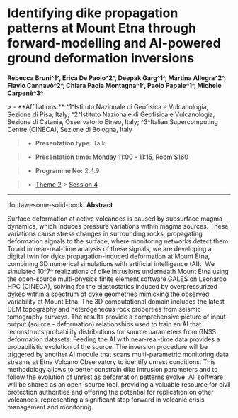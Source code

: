 # Identifying dike propagation patterns at Mount Etna through forward-modelling and AI-powered ground deformation inversions

**Rebecca Bruni^1^, Erica De Paolo^2^, Deepak Garg^1^, Martina Allegra^2^, Flavio Cannavò^2^, Chiara Paola Montagna^1^, Paolo Papale^1^, Michele Carpenè^3^**

<!-- more -->> - **Affiliations:** ^1^Istituto Nazionale di Geofisica e Vulcanologia, Sezione di Pisa, Italy; ^2^Istituto Nazionale di Geofisica e Vulcanologia, Sezione di Catania, Osservatorio Etneo, Italy; ^3^Italian Supercomputing Centre (CINECA), Sezione di Bologna, Italy

> - **Presentation type:** Talk

> - **Presentation time:** [Monday 11:00 - 11:15](../sessions_comparison.md#__tabbed_1_2), [Room S160](../maps_venue.md#__tabbed_1_2)

> - **Programme No:** 2.4.9

> - [Theme 2](../theme2.md) > [Session 4](../sessions/session-2-4.md)

--- 

:fontawesome-solid-book: **Abstract**

Surface deformation at active volcanoes is caused by subsurface magma dynamics, which induces pressure variations within magma sources. These variations cause stress changes in surrounding rocks, propagating deformation signals to the surface, where monitoring networks detect them.
To aid in near-real-time analysis of these signals, we are developing a digital twin for dyke propagation-induced deformation at Mount Etna, combining 3D numerical simulations with artificial intelligence (AI). 
We simulated 10^7^ realizations of dike intrusions underneath Mount Etna using the open-source multi-physics finite element software GALES on Leonardo HPC (CINECA), solving for the elastostatics induced by overpressurized dykes within a spectrum of dyke geometries mimicking the observed variability at Mount Etna. The 3D computational domain includes the latest DEM topography and heterogeneous rock properties from seismic tomography surveys.
The results provide a comprehensive picture of input-output (source - deformation) relationships used to train an AI that reconstructs probability distributions for source parameters from GNSS deformation datasets. Feeding the AI with near-real-time data provides a probabilistic evolution of the source.
The inversion procedure will be triggered by another AI module that scans multi-parametric monitoring data streams at Etna Volcano Observatory to identify unrest conditions.
This methodology allows to better constrain dike intrusion parameters and to follow the evolution of unrest as deformation patterns evolve. All software will be shared as an open-source tool, providing a valuable resource for civil protection authorities and offering the potential for replication on other volcanoes, representing a significant step forward in volcanic crisis management and monitoring.

